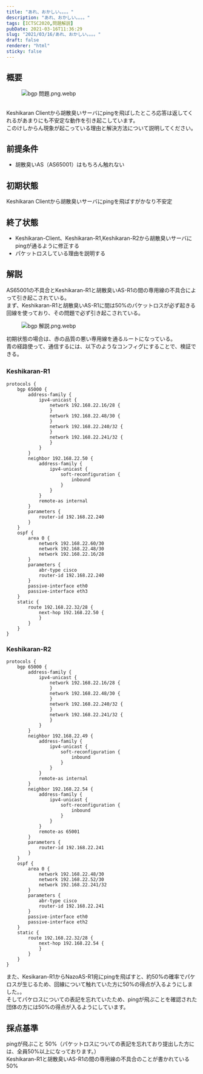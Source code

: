 ```yaml
---
title: "あれ、おかしい。。。。"
description: "あれ、おかしい。。。。"
tags: [ICTSC2020,問題解説]
pubDate: 2021-03-16T11:36:29
slug: "2021/03/16/あれ、おかしい。。。。"
draft: false
renderer: "html"
sticky: false
---
```



<h2>概要</h2>



<figure class="wp-block-image"><img decoding="async" src="https://wiki.icttoracon.net/attachment/6041dbca2f8d9c005ac002cf" alt="bgp 問題.png.webp"/></figure>



<p><br>
Keshikaran Clientから胡散臭いサーバにpingを飛ばしたところ応答は返してくれるがあまりにも不安定な動作を引き起こしています。  <br>
このけしからん現象が起こっている理由と解決方法について説明してください。</p>



<h2>前提条件</h2>



<ul><li>胡散臭いAS（AS65001）はもちろん触れない</li></ul>



<h2>初期状態</h2>



<p>Keshikaran Clientから胡散臭いサーバにpingを飛ばすがかなり不安定</p>



<h2>終了状態</h2>



<ul><li>Keshikaran-Client、Keshikaran-R1,Keshikaran-R2から胡散臭いサーバにpingが通るように修正する</li><li>パケットロスしている理由を説明する</li></ul>



<h2>解説</h2>



<p>AS65001の不具合とKeshikaran-R1と胡散臭いAS-R1の間の専用線の不具合によって引き起こされている。  <br>
まず、Keshikaran-R1と胡散臭いAS-R1に間は50%のパケットロスが必ず起きる回線を使っており、その問題で必ず引き起こされている。</p>



<figure class="wp-block-image"><img decoding="async" src="https://wiki.icttoracon.net/attachment/6040ca822f8d9c005ac002b9" alt="bgp 解説.png.webp"/></figure>



<p>初期状態の場合は、赤の品質の悪い専用線を通るルートになっている。  <br>
青の経路使って、通信するには、以下のようなコンフィグにすることで、検証できる。</p>



<h3>Keshikaran-R1　　</h3>


<div class="wp-block-syntaxhighlighter-code "><pre><code>protocols {
    bgp 65000 {
        address-family {
            ipv4-unicast {
                network 192.168.22.16/28 {
                }
                network 192.168.22.48/30 {
                }
                network 192.168.22.240/32 {
                }
                network 192.168.22.241/32 {
                }
            }
        }
        neighbor 192.168.22.50 {
            address-family {
                ipv4-unicast {
                    soft-reconfiguration {
                        inbound
                    }
                }
            }
            remote-as internal
        }
        parameters {
            router-id 192.168.22.240
        }
    }
    ospf {
        area 0 {
            network 192.168.22.60/30
            network 192.168.22.48/30
            network 192.168.22.16/28
        }
        parameters {
            abr-type cisco
            router-id 192.168.22.240
        }
        passive-interface eth0
        passive-interface eth3
    }
    static {
        route 192.168.22.32/28 {
            next-hop 192.168.22.50 {
            }
        }
    }
}</code></pre></div>


<h3>Keshikaran-R2</h3>


<div class="wp-block-syntaxhighlighter-code "><pre><code>protocols {
    bgp 65000 {
        address-family {
            ipv4-unicast {
                network 192.168.22.16/28 {
                }
                network 192.168.22.48/30 {
                }
                network 192.168.22.240/32 {
                }
                network 192.168.22.241/32 {
                }
            }
        }
        neighbor 192.168.22.49 {
            address-family {
                ipv4-unicast {
                    soft-reconfiguration {
                        inbound
                    }
                }
            }
            remote-as internal
        }
        neighbor 192.168.22.54 {
            address-family {
                ipv4-unicast {
                    soft-reconfiguration {
                        inbound
                    }
                }
            }
            remote-as 65001
        }
        parameters {
            router-id 192.168.22.241
        }
    }
    ospf {
        area 0 {
            network 192.168.22.48/30
            network 192.168.22.52/30
            network 192.168.22.241/32
        }
        parameters {
            abr-type cisco
            router-id 192.168.22.241
        }
        passive-interface eth0
        passive-interface eth2
    }
    static {
        route 192.168.22.32/28 {
            next-hop 192.168.22.54 {
            }
        }
    }
}</code></pre></div>


<p>また、Kesikaran-R1からNazoAS-R1宛にpingを飛ばすと、約50%の確率でパケロスが生じるため、回線について触れていた方に50%の得点が入るようにしました。。　　<br>
そしてパケロスについての表記を忘れていたため、pingが飛ぶことを確認された団体の方には50%の得点が入るようにしています。</p>



<h2>採点基準</h2>



<p>pingが飛ぶこと 50%（パケットロスについての表記を忘れており提出した方には、全員50%以上になっております。）  <br>
Keshikaran-R1と胡散臭いAS-R1の間の専用線の不具合のことが書かれている 50%  </p>
